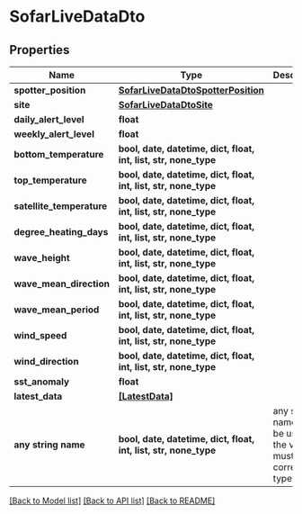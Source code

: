 # SofarLiveDataDto


## Properties
Name | Type | Description | Notes
------------ | ------------- | ------------- | -------------
**spotter_position** | [**SofarLiveDataDtoSpotterPosition**](SofarLiveDataDtoSpotterPosition.md) |  | 
**site** | [**SofarLiveDataDtoSite**](SofarLiveDataDtoSite.md) |  | 
**daily_alert_level** | **float** |  | [optional] 
**weekly_alert_level** | **float** |  | [optional] 
**bottom_temperature** | **bool, date, datetime, dict, float, int, list, str, none_type** |  | [optional] 
**top_temperature** | **bool, date, datetime, dict, float, int, list, str, none_type** |  | [optional] 
**satellite_temperature** | **bool, date, datetime, dict, float, int, list, str, none_type** |  | [optional] 
**degree_heating_days** | **bool, date, datetime, dict, float, int, list, str, none_type** |  | [optional] 
**wave_height** | **bool, date, datetime, dict, float, int, list, str, none_type** |  | [optional] 
**wave_mean_direction** | **bool, date, datetime, dict, float, int, list, str, none_type** |  | [optional] 
**wave_mean_period** | **bool, date, datetime, dict, float, int, list, str, none_type** |  | [optional] 
**wind_speed** | **bool, date, datetime, dict, float, int, list, str, none_type** |  | [optional] 
**wind_direction** | **bool, date, datetime, dict, float, int, list, str, none_type** |  | [optional] 
**sst_anomaly** | **float** |  | [optional] 
**latest_data** | [**[LatestData]**](LatestData.md) |  | [optional] 
**any string name** | **bool, date, datetime, dict, float, int, list, str, none_type** | any string name can be used but the value must be the correct type | [optional]

[[Back to Model list]](../README.md#documentation-for-models) [[Back to API list]](../README.md#documentation-for-api-endpoints) [[Back to README]](../README.md)


